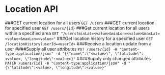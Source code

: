 # Location API
###GET current location for all users
`GET /users`
###GET current location for specified user
`GET /users/{id}`
###Get current location for all users within a specified area
`GET "/users?minLat=<value>&minLon=<value>&maxLat=<value>&maxLon=<value>"`
###Get location history for a specified user
`GET /locationHistory?userId=<userId>`
###Receive a location update from a user
####Supply all user attributes
`PUT /users/{id} -H "Content-type:application/json" -d "{\"name\":\"<value>\", \"latitude\":<value>, \"longitude\":<value>}"`
####Supply only changed attributes
`PATCH /users/{id} -H "Content-type:application/json" -d "{\"latitude\":<value>, \"longitude\":<value>}"`